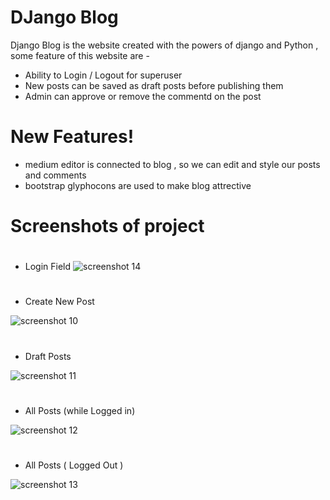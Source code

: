 # DJango Blog



Django Blog is the website created with the powers of django and Python , some feature of this website are -

  - Ability to Login / Logout for superuser
  - New posts can be saved as draft posts before publishing them
  - Admin can approve or remove the commentd on the post

# New Features!

  - medium editor is connected to blog , so we can edit and style our posts and comments
  - bootstrap glyphocons are used to make blog attrective
  
# Screenshots of project

#
  - Login Field
![screenshot 14](https://user-images.githubusercontent.com/39843164/44050532-d250b0bc-9f54-11e8-8b1b-b3ed56b13a3a.png)


#
  - Create New Post

  
![screenshot 10](https://user-images.githubusercontent.com/39843164/44050528-d125902c-9f54-11e8-86c4-08a2bb32ee37.png)



#
  - Draft Posts 

![screenshot 11](https://user-images.githubusercontent.com/39843164/44050529-d1719f30-9f54-11e8-8cd1-6cbff79fb106.png)



#
  - All Posts (while Logged in)

![screenshot 12](https://user-images.githubusercontent.com/39843164/44050530-d1b0194a-9f54-11e8-8fda-9f6b6c263771.png)



#
  - All Posts ( Logged Out )
  
![screenshot 13](https://user-images.githubusercontent.com/39843164/44050531-d20ca318-9f54-11e8-9c62-c3a0384134cb.png)


